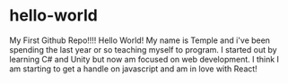 # hello-world
My First Github Repo!!!!
Hello World!  My name is Temple and i've been spending the last year or so teaching myself to program.  I started out by learning C# and Unity but now am focused on web development.  I think I am starting to get a handle on javascript and am in love with React! 
